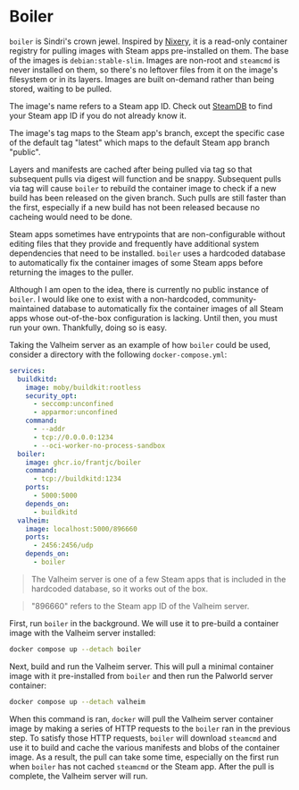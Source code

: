 # Boiler

`boiler` is Sindri's crown jewel. Inspired by [Nixery](https://nixery.dev/), it is a read-only container registry for pulling images with Steam apps pre-installed on them. The base of the images is `debian:stable-slim`. Images are non-root and `steamcmd` is never installed on them, so there's no leftover files from it on the image's filesystem or in its layers. Images are built on-demand rather than being stored, waiting to be pulled.

The image's name refers to a Steam app ID. Check out [SteamDB](https://steamdb.info/) to find your Steam app ID if you do not already know it.

The image's tag maps to the Steam app's branch, except the specific case of the default tag "latest" which maps to the default Steam app branch "public".

Layers and manifests are cached after being pulled via tag so that subsequent pulls via digest will function and be snappy. Subsequent pulls via tag will cause `boiler` to rebuild the container image to check if a new build has been released on the given branch. Such pulls are still faster than the first, especially if a new build has not been released because no cacheing would need to be done.

Steam apps sometimes have entrypoints that are non-configurable without editing files that they provide and frequently have additional system dependencies that need to be installed. `boiler` uses a hardcoded database to automatically fix the container images of some Steam apps before returning the images to the puller.

Although I am open to the idea, there is currently no public instance of `boiler`. I would like one to exist with a non-hardcoded, community-maintained database to automatically fix the container images of all Steam apps whose out-of-the-box configuration is lacking. Until then, you must run your own. Thankfully, doing so is easy.

Taking the Valheim server as an example of how `boiler` could be used, consider a directory with the following `docker-compose.yml`:

```yml
services:
  buildkitd:
    image: moby/buildkit:rootless
    security_opt:
      - seccomp:unconfined
      - apparmor:unconfined
    command:
      - --addr
      - tcp://0.0.0.0:1234
      - --oci-worker-no-process-sandbox
  boiler:
    image: ghcr.io/frantjc/boiler
    command:
      - tcp://buildkitd:1234
    ports:
      - 5000:5000
    depends_on:
      - buildkitd
  valheim:
    image: localhost:5000/896660
    ports:
      - 2456:2456/udp
    depends_on:
      - boiler
```

> The Valheim server is one of a few Steam apps that is included in the hardcoded database, so it works out of the box.

> "896660" refers to the Steam app ID of the Valheim server.

First, run `boiler` in the background. We will use it to pre-build a container image with the Valheim server installed:

```sh
docker compose up --detach boiler
```

Next, build and run the Valheim server. This will pull a minimal container image with it pre-installed from `boiler` and then run the Palworld server container:

```sh
docker compose up --detach valheim
```

When this command is ran, `docker` will pull the Valheim server container image by making a series of HTTP requests to the `boiler` ran in the previous step. To satisfy those HTTP requests, `boiler` will download `steamcmd` and use it to build and cache the various manifests and blobs of the container image. As a result, the pull can take some time, especially on the first run when `boiler` has not cached `steamcmd` or the Steam app. After the pull is complete, the Valheim server will run.
